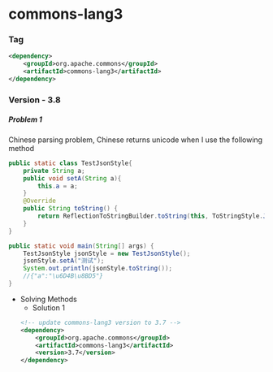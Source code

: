 # commons-lang3

### Tag
```xml
<dependency>
    <groupId>org.apache.commons</groupId>
    <artifactId>commons-lang3</artifactId>
</dependency>
```

### Version - 3.8
##### Problem 1
Chinese parsing problem, Chinese returns unicode when I use the following method
```java
public static class TestJsonStyle{
    private String a;
    public void setA(String a){
        this.a = a;
    }
    @Override
    public String toString() {
        return ReflectionToStringBuilder.toString(this, ToStringStyle.JSON_STYLE);
    }
}

public static void main(String[] args) {
    TestJsonStyle jsonStyle = new TestJsonStyle();
    jsonStyle.setA("测试");
    System.out.println(jsonStyle.toString());
    //{"a":"\u6D4B\u8BD5"}
}
```
* Solving Methods
    * Solution 1
    ``` xml
    <!-- update commons-lang3 version to 3.7 -->
    <dependency>
        <groupId>org.apache.commons</groupId>
        <artifactId>commons-lang3</artifactId>
        <version>3.7</version>
    </dependency>
    ``` 